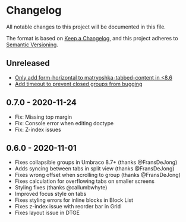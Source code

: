 # Changelog

All notable changes to this project will be documented in this file.

The format is based on [Keep a Changelog](https://keepachangelog.com/en/1.0.0/),
and this project adheres to [Semantic Versioning](https://semver.org/spec/v2.0.0.html).

## Unreleased
- [Only add form-horizontal to matryoshka-tabbed-content in <8.6](https://github.com/skttl/umbraco-matryoshka/issues/46)
- [Add timeout to prevent closed groups from bugging](https://github.com/skttl/umbraco-matryoshka/issues/48)

## 0.7.0 - 2020-11-24

- Fix: Missing top margin
- Fix: Console error when editing doctype
- Fix: Z-index issues

## 0.6.0 - 2020-11-01

- Fixes collapsible groups in Umbraco 8.7+ (thanks @FransDeJong)
- Adds syncing between tabs in split view (thanks @FransDeJong)
- Fixes wrong offset when scrolling to group (thanks @FransDeJong)
- Fixes calculation for overflowing tabs on smaller screens
- Styling fixes (thanks @callumbwhyte)
- Improved focus style on tabs
- Fixes styling errors for inline blocks in Block List
- Fixes z-index issue with reorder bar in Grid
- Fixes layout issue in DTGE
